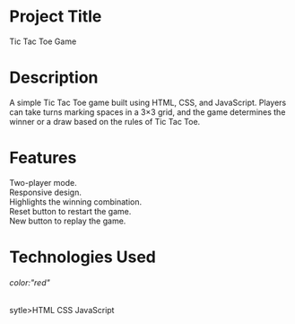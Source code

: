 # Project Title
Tic Tac Toe Game

# Description
A simple Tic Tac Toe game built using HTML, CSS, and JavaScript. Players can take turns marking spaces in a 3×3 grid, and the game determines the winner or a draw based on the rules of Tic Tac Toe.

# Features
Two-player mode.  
Responsive design.  
Highlights the winning combination.  
Reset button to restart the game.  
New button to replay the game.  

# Technologies Used
<h6 <style>color:"red" </h6>sytle>HTML</h6>  
CSS  
JavaScript  
